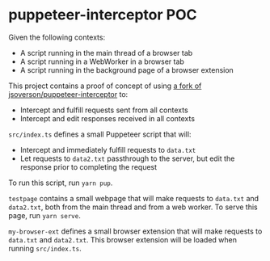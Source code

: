 # puppeteer-interceptor POC

Given the following contexts:
- A script running in the main thread of a browser tab
- A script running in a WebWorker in a browser tab
- A script running in the background page of a browser extension

This project contains a proof of concept of using [a fork of jsoverson/puppeteer-interceptor](https://github.com/jsoverson/puppeteer-interceptor/pull/1) to:
- Intercept and fulfill requests sent from all contexts
- Intercept and edit responses received in all contexts

`src/index.ts` defines a small Puppeteer script that will:
- Intercept and immediately fulfill requests to `data.txt`
- Let requests to `data2.txt` passthrough to the server, but edit the response prior to completing the request

To run this script, run `yarn pup`.

`testpage` contains a small webpage that will make requests to `data.txt` and `data2.txt`, both from the main thread and from a web worker. To serve this page, run `yarn serve`.

`my-browser-ext` defines a small browser extension that will make requests to `data.txt` and `data2.txt`. This browser extension will be loaded when running `src/index.ts`.

